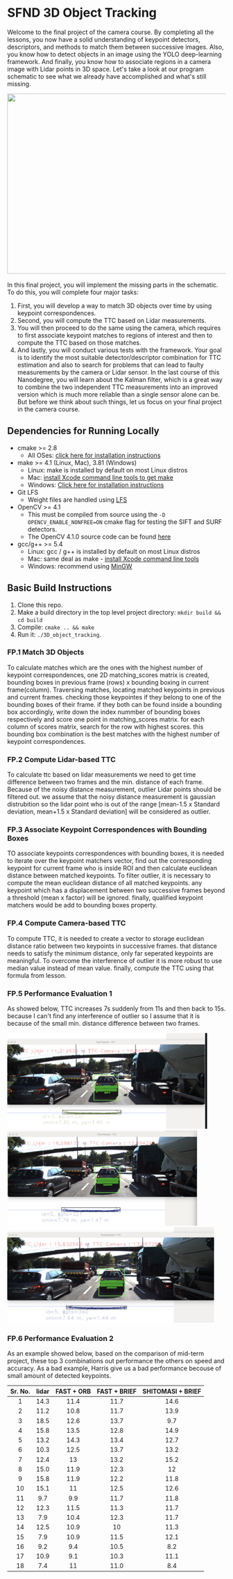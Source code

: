 # SFND 3D Object Tracking

Welcome to the final project of the camera course. By completing all the lessons, you now have a solid understanding of keypoint detectors, descriptors, and methods to match them between successive images. Also, you know how to detect objects in an image using the YOLO deep-learning framework. And finally, you know how to associate regions in a camera image with Lidar points in 3D space. Let's take a look at our program schematic to see what we already have accomplished and what's still missing.

<img src="images/course_code_structure.png" width="779" height="414" />

In this final project, you will implement the missing parts in the schematic. To do this, you will complete four major tasks: 
1. First, you will develop a way to match 3D objects over time by using keypoint correspondences. 
2. Second, you will compute the TTC based on Lidar measurements. 
3. You will then proceed to do the same using the camera, which requires to first associate keypoint matches to regions of interest and then to compute the TTC based on those matches. 
4. And lastly, you will conduct various tests with the framework. Your goal is to identify the most suitable detector/descriptor combination for TTC estimation and also to search for problems that can lead to faulty measurements by the camera or Lidar sensor. In the last course of this Nanodegree, you will learn about the Kalman filter, which is a great way to combine the two independent TTC measurements into an improved version which is much more reliable than a single sensor alone can be. But before we think about such things, let us focus on your final project in the camera course. 

## Dependencies for Running Locally
* cmake >= 2.8
  * All OSes: [click here for installation instructions](https://cmake.org/install/)
* make >= 4.1 (Linux, Mac), 3.81 (Windows)
  * Linux: make is installed by default on most Linux distros
  * Mac: [install Xcode command line tools to get make](https://developer.apple.com/xcode/features/)
  * Windows: [Click here for installation instructions](http://gnuwin32.sourceforge.net/packages/make.htm)
* Git LFS
  * Weight files are handled using [LFS](https://git-lfs.github.com/)
* OpenCV >= 4.1
  * This must be compiled from source using the `-D OPENCV_ENABLE_NONFREE=ON` cmake flag for testing the SIFT and SURF detectors.
  * The OpenCV 4.1.0 source code can be found [here](https://github.com/opencv/opencv/tree/4.1.0)
* gcc/g++ >= 5.4
  * Linux: gcc / g++ is installed by default on most Linux distros
  * Mac: same deal as make - [install Xcode command line tools](https://developer.apple.com/xcode/features/)
  * Windows: recommend using [MinGW](http://www.mingw.org/)

## Basic Build Instructions

1. Clone this repo.
2. Make a build directory in the top level project directory: `mkdir build && cd build`
3. Compile: `cmake .. && make`
4. Run it: `./3D_object_tracking`.

### FP.1 Match 3D Objects
To calculate matches which are the ones with the highest number of keypoint correspondences, one 2D matching_scores matrix is created, bounding boxes in previous frame (rows) x bounding boxing in current frame(column).
Traversing matches, locating matched keypoints in previous and current frames. checking those keypointes if they belong to one of the bounding boxes of their frame. if they both can be found inside a bounding box accordingly, write down the index nummber of bounding boxes respectively and score one point in matching_scores matrix.
for each column of scores matrix, search for the row with highest scores. this bounding box combination is the best matches with the highest number of keypoint correspondences.


### FP.2 Compute Lidar-based TTC
To calculate ttc based on lidar measurements we need to get time difference between two frames and the min. distance of each frame.
Because of the noisy distance measurement, outlier Lidar points should be filtered out. we assume that the noisy distance measurement is gaussian distrubition so the lidar point who is out of the range [mean-1.5 x Standard deviation, mean+1.5 x Standard deviation] will be considered as outlier.


### FP.3 Associate Keypoint Correspondences with Bounding Boxes
TO associate keypoints correspondences with bounding boxes, it is needed to iterate over the keypoint matchers vector, find out the corresponding keypoint for current frame who is inside ROI and then calculate euclidean distance between 
matched keypoints. To filter outlier, it is necessary to compute the mean euclidean distance of all matched keypoints.
any keypoint which has a displacement between two successive frames beyond a threshold (mean x factor) will be ignored.
finally, qualified keypoint matchers would be add to bounding boxes property.



### FP.4 Compute Camera-based TTC
To compute TTC, it is needed to create a vector to storage euclidean distance ratio between two keypoints in successive frames. that distance needs to satisfy the minimum distance, only far seperated keypoints are meaningful. To overcome  the interference of outlier it is more robust to use median value instead of mean value. finally, compute the TTC using that formula from lesson.

### FP.5 Performance Evaluation 1

As showed below, TTC increases 7s suddenly from 11s and then back to 15s. because I can't find any interference of outlier so I assume that it is because of the small min. distance difference between two frames.

 <img src="images/1.png"  height="220">
 <img src="images/2.png"  height="220">
 <img src="images/3.png"  height="220">

 ### FP.6 Performance Evaluation 2
 As an example showed below, based on the comparison of mid-term project, these top 3 combinations out performance the others on speed and accuracy. As a bad example, Harris give us a bad performance becouse of small amount of detected keypoints.

 |Sr. No. | lidar | FAST + ORB | FAST + BRIEF |SHITOMASI + BRIEF |
|:---:|:---:|:---:|:---:|:---:|
|1 |14.3|11.4 |11.7| 14.6|
|2 | 11.2|10.8 |11.7 | 13.9|
|3 | 18.5|12.6|13.7 | 9.7|
|4 |15.8 |13.5 |12.8 | 14.9|
|5 |13.2 | 14.3|13.4 | 12.7|
|6 |10.3 |12.5 |13.7 | 13.2|
|7 | 12.4|13 |13.2 | 15.2|
|8 |15.0 |11.9 |12.3 | 12|
|9 |15.8 |11.9|12.2| 11.8|
|10 |15.1 |11 |12.5 | 12.6|
|11 |9.7|9.9 |11.7 | 11.8|
|12 |12.3 |11.5 |11.3 | 11.7|
|13 |7.9 |10.4|12.3 | 11.7|
|14 |12.5 |10.9 |10 | 11.3|
|15 |7.9|10.9|11.5 | 12.1|
|16 |9.2 |9.4|10.5 | 8.2|
|17 |10.9 |9.1 |10.3| 11.1|
|18 |7.4 |11|11.0 | 8.4|
